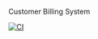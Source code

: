 Customer Billing System

[![CI](https://github.com/mohitraj1050/stepinminiproject/actions/workflows/main.yml/badge.svg)](https://github.com/mohitraj1050/stepinminiproject/actions/workflows/main.yml)
